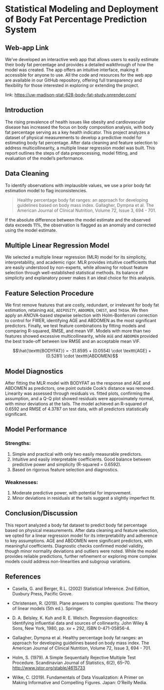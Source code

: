 # Statistical Modeling and Deployment of Body Fat Percentage Prediction System

## Web-app Link

We’ve developed an interactive web app that allows users to easily estimate their body fat percentage and provides a detailed walkthrough of how the model was created. The app offers an intuitive interface, making it accessible for anyone to use. All the code and resources for the web app are available in our GitHub repository, offering full transparency and flexibility for those interested in exploring or extending the project.

link: https://uw-madison-stat-628-body-fat-study.onrender.com/ 

## Introduction

The rising prevalence of health issues like obesity and cardiovascular disease has increased the focus on body composition analysis, with body fat percentage serving as a key health indicator. This project analyzes a dataset of physical measurements to develop a predictive model for estimating body fat percentage. After data cleaning and feature selection to address multicollinearity, a multiple linear
regression model was built. This report outlines the steps of data preprocessing, model fitting, and evaluation of the model’s performance.

## Data Cleaning

To identify observations with implausible values, we use a prior body fat estimation model to flag inconsistencies.

> Healthy percentage body fat ranges: an approach for developing guidelines based on body mass index. Gallagher, Dympna et al. The American Journal of Clinical Nutrition, Volume 72, Issue 3, 694 - 701.

If the absolute difference between the model estimate and the observed data exceeds 11%, the observation is flagged as an anomaly and corrected using the model estimate.

## Multiple Linear Regression Model

We selected a multiple linear regression (MLR) model for its simplicity, interpretability, and academic rigor. MLR provides intuitive coefficients that are easily understood by non-experts, while allowing for robust feature selection through well-established statistical methods. Its balance of simplicity and
explanatory power makes it an ideal choice for this analysis.

## Feature Selection Procedure

We first remove features that are costly, redundant, or irrelevant for body fat estimation, retaining $\texttt{AGE}$, $\texttt{ADIPOSITY}$, $\texttt{ABDOMEN}$, $\texttt{CHEST}$, and $\texttt{THIGH}$. We then apply an ANOVA-based stepwise selection with Holm-Bonferroni correction to control for FWER, identifying AGE and ABDOMEN as the most significant predictors. Finally, we test feature combinations by fitting models and comparing R-squared, RMSE, and mean VIF. Models with more than two features showed excessive multicollinearity, while $\texttt{AGE}$ and $\texttt{ABDOMEN}$ provided the best trade-off between low RMSE and an acceptable mean VIF.

$$\hat{\texttt{BODYFAT}} = -31.8595 + (0.0554) \cdot \texttt{AGE} + (0.5281) \cdot \texttt{ABDOMEN}$$

## Model Diagnostics

After fitting the MLR model with BODYFAT as the response and AGE and ABDOMEN as predictors, one point outside Cook’s distance was removed. Linearity was assessed through residuals vs. fitted plots, confirming the assumption, and a Q-Q plot showed residuals were approximately normal, with minor deviations at the tails. The model achieved an R-squared of $0.6592$ and RMSE of $4.3787$ on test data, with all predictors statistically significant.

## Model Performance

### Strengths:
1. Simple and practical with only two easily measurable predictors.
2. Intuitive and easily interpretable coefficients. Good balance between predictive power and simplicity (R-squared = 0.6592).
3. Based on rigorous feature selection and diagnostics.

### Weaknesses:
1. Moderate predictive power, with potential for improvement.
2. Minor deviations in residuals at the tails suggest a slightly imperfect fit.

## Conclusion/Discussion 

This report analyzed a body fat dataset to predict body fat percentage based on physical measurements. After data cleaning and feature selection, we opted for a linear regression model for its interpretability and adherence to key assumptions. AGE and ABDOMEN were significant predictors, with meaningful coefficients. Diagnostic checks confirmed model validity, though minor normality deviations and outliers were noted. While the model provides reliable predictions, further refinement or exploring more complex models could address non-linearities and subgroup variations.

## References

* Casella, G. and Berger, R.L. (2002) Statistical Inference. 2nd Edition, Duxbury Press, Pacific Grove.

* Christensen, R. (2019). Plane answers to complex questions: The theory of linear models (5th ed.). Springer.
  
* D. A. Belsley, K. Kuh and R. E. Welsch. Regression diagnostics: Identifying influential data and sources of collinearity. John Wiley & Sons, New York, 1980, pp. xv + 292, ISBN 0-471-05856-4.
  
* Gallagher, Dympna et al. Healthy percentage body fat ranges: an approach for developing guidelines based on body mass index. The American Journal of Clinical Nutrition, Volume 72, Issue 3, 694 - 701.
  
* Holm, S. (1979). A Simple Sequentially Rejective Multiple Test Procedure. Scandinavian Journal of Statistics, 6(2), 65–70. http://www.jstor.org/stable/4615733

* Wilke, C. (2019). Fundamentals of Data Visualization: A Primer on Making Informative and Compelling Figures. Japan: O’Reilly Media.
